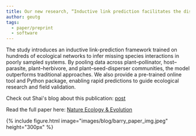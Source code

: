 ```yaml
---
title: Our new research, “Inductive link prediction facilitates the discovery of missing links andenables cross-community inference in ecological networks”, is now available on Nature Ecology & Evolution!
author: geutg
tags: 
  - paper/preprint
  - software
---
```


<!--
 - preprint
  - ecological networks
  - Microbiome
  -->

The study introduces an inductive link-prediction framework trained on hundreds of ecological networks to infer missing species interactions in poorly sampled systems. By pooling data across plant–pollinator, host–parasite, plant–herbivore, and plant–seed-disperser communities, the model outperforms traditional approaches. We also provide a pre-trained online tool and Python package, enabling rapid predictions to guide ecological research and field validation.

Check out Shai's blog about this publication: [post](https://communities.springernature.com/posts/unraveling-hidden-connections-predicting-links-to-illuminate-ecological-networks)

Read the full paper here: [Nature Ecology & Evolution](https://www.nature.com/articles/s41559-025-02715-6)

{%
  include figure.html
  image="images/blog/barry_paper_img.jpeg"
  height="300px"
%}

